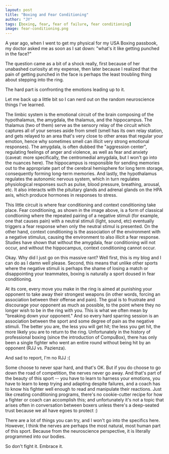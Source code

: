 ```yaml
---
layout: post
title: "Boxing and Fear Conditioning"
author: "JY"
tags: [boxing, fear, fear of failure, fear conditioning]
image: fear-conditioning.png
---
```


A year ago, when I went to get my physical for my USA Boxing passbook, my doctor asked me as soon as I sat down: "what's it like getting punched in the face?"

The question came as a bit of a shock really, first because of her unabashed curiosity at my expense, then later because I realized that the pain of getting punched in the face is perhaps the least troubling thing about stepping into the ring.

The hard part is confronting the emotions leading up to it.

Let me back up a little bit so I can nerd out on the random neuroscience things I've learned.

The limbic system is the emotional circuit of the brain composing of the hypothalamus, the amygdala, the thalamus, and the hippocampus. The thalamus (two of them) serve as the sensory relay of the circuit which captures all of your senses aside from smell (smell has its own relay station, and gets relayed to an area that's very close to other areas that regular your emotion, hence why
sometimes smell can illicit very strong emotional responses). The amygdala, is often dubbed the "aggression center", regulating feelings of anger and violence, as well as fear and anxiety (caveat: more specifically, the centromedial amygdala, but I won't go into the nuances here). The hippocampus is responsible for sending memories out to the appropriate part of the cerebral hemisphere for long term storage, consequently forming long-term memories. And lastly, the hypothalamus regulates the autonomic nervous system, which in turn regulates physiological responses such as pulse, blood pressure, breathing, arousal, etc. It also interacts with the pituitary
glands and adrenal glands on the HPA axis, which produce hormones in responses to stress.

This little circuit is where fear conditioning and context conditioning take place. Fear conditioning, as shown in the image above, is a form of classical condtioning where the repeated pairing of a negative stimuli (for example, one that causes pain) with a neutral stimuli (light, sound, etc) eventually triggers a fear response when only the neutral stimul is presented. On the other hand, context conditioning is the association of the environment with a negative stimulus, causing the environment to also illicit a fear
response. Studies have shown that without the amygdala, fear conditioning will not occur, and without the hippocampus, context conditioning cannot occur. 

Okay. Why did I just go on this massive rant? Well first, this is my blog and I can do as I damn well please. Second, this means that unlike other sports where the negative stimuli is perhaps the shame of losing a match or disappointing your teammates, boxing is naturally a sport doused in fear conditioning. 

At its core, every move you make in the ring is aimed at punishing your opponent to take away their strongest weapons (in other words, forcing an association between their offense and pain). The goal is to frustrate and discourage your opponent as much as possible, to the point where they no longer wish to be in the ring with you. This is what we often mean by "breaking down your opponent." And so every hard sparring session is an association between the sport and some degree of pain as the negative stimuli. The better you are, the less you will get hit; the less you get hit, the more likely you are to return to the ring. Unfortunately in the history of professional boxing (since the introduction of CompuBox), there has only been a single fighter who went an entire round without being hit by an opponent (RJJ vs. Pazienza).

And sad to report, I'm no RJJ :(

Some choose to never spar hard, and that's OK. But if you do choose to go down the road of competition, the nerves never go away. And that's part of the beauty of this sport -- you have to learn to harness your emotions, you have to learn to keep trying and adapting despite failures, and a coach has to know his fighter well enough to read and manipulate their reactions. Just like creating conditioning programs, there's no cookie-cutter recipe for how a fighter or coach can accomplish this; and unfortunately it's not a topic that arises often in
conversation between boxers unless there's a deep-seated trust because we all have egoes to protect :)

There are a lot of things you can try, and I won't go into the specifics here. However, I think the nerves are perhaps the most natural, most human part of this sport. Because from the neuroscience perspective, it is literally programmed into our bodies.

So don't fight it. Embrace it.
